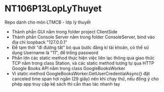 # NT106P13LopLyThuyet
Repo dành cho môn LTMCB - lớp lý thuyết
- Thành phần GUI nằm trong folder project ClientSide
- Thành phần Console Server nằm trong folder ConsoleServer, bind vào địa chỉ loopback "127.0.0.1"
- Để tạm thời "đi đường tắt" bỏ qua bước đăng kí tài khoản, có thể sử dụng Username là "11", để trống password
- Phần lớn các static method thực hiện việc liên lạc thông qua giao thức TCP nằm trong class Station, và các static method tương tự qua HTTP Google Books API nằm trong class GoogleBooksWorker
- Vì static method GoogleBooksWorker.GetUserCredentialAsync() đặt canceled time span hơi ngắn (29 giây) nên khi chạy thử, nếu đồng ý cho phép app truy cập kệ sách thì cần thao tác nhanh tay
